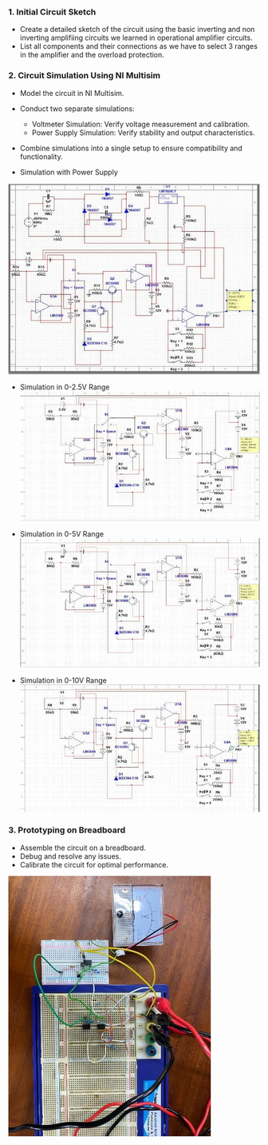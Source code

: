 ### 1. Initial Circuit Sketch
- Create a detailed sketch of the circuit using the basic inverting and non inverting amplifiing circuits we learned in operational amplifier circuits.
- List all components and their connections as we have to select 3 ranges in the amplifier and the overload protection.

### 2. Circuit Simulation Using NI Multisim
- Model the circuit in NI Multisim.
- Conduct two separate simulations:
  - Voltmeter Simulation: Verify voltage measurement and calibration.
  - Power Supply Simulation: Verify stability and output characteristics.
- Combine simulations into a single setup to ensure compatibility and functionality.

- Simulation with Power Supply
  
![Full Simulation](../images/Simulation.jpg)

- Simulation in 0-2.5V Range
![Simulation Range 1](../images/Simulation3.jpg)

- Simulation in 0-5V Range
![Simulation Range 2](../images/Simulation2.jpg)

- Simulation in 0-10V Range
![Simulation Range 3](../images/Simulation4.jpg)

### 3. Prototyping on Breadboard
- Assemble the circuit on a breadboard.
- Debug and resolve any issues.
- Calibrate the circuit for optimal performance.

![Breadboard Implementation](../images/Breadboard_Implementation.jpg)
